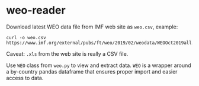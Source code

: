 # weo-reader


Download latest WEO data file from IMF web site as `weo.csv`, example:

```
curl -o weo.csv https://www.imf.org/external/pubs/ft/weo/2019/02/weodata/WEOOct2019all.xls
```

Caveat: `.xls` from the web site is really a CSV file.

Use `WEO` class from `weo.py` to view and extract data. `WEO` is a wrapper around a by-country pandas dataframe that ensures proper import and easier access to data.